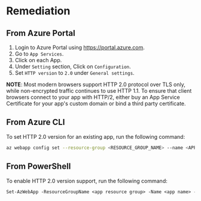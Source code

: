 # Remediation

## From Azure Portal

1. Login to Azure Portal using <https://portal.azure.com>.
2. Go to `App Services`.
3. Click on each App.
4. Under `Setting` section, Click on `Configuration`.
5. Set `HTTP version` to `2.0` under `General settings`.

**NOTE**: Most modern browsers support HTTP 2.0 protocol over TLS only, while non-encrypted traffic continues to use HTTP 1.1. To ensure that client browsers connect to your app with HTTP/2, either buy an App Service Certificate for your app's custom domain or bind a third party certificate.

## From Azure CLI

To set HTTP 2.0 version for an existing app, run the following command:

```sh
az webapp config set --resource-group <RESOURCE_GROUP_NAME> --name <APP_NAME> --http20-enabled true
```

## From PowerShell

To enable HTTP 2.0 version support, run the following command:

```ps
Set-AzWebApp -ResourceGroupName <app resource group> -Name <app name> -Http20Enabled $true
```
